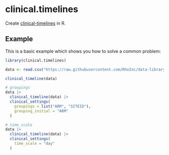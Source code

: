 <!-- badges: start -->
<!-- badges: end -->

# clinical.timelines

Create [clinical-timelines](https://github.com/RhoInc/clinical-timelines) in R.

## Example

This is a basic example which shows you how to solve a common problem:

``` r
library(clinical.timelines)

data <- read.csv("https://raw.githubusercontent.com/RhoInc/data-library/master/data/clinical-trials/renderer-specific/adtimelines.csv")

clinical_timeline(data)

# groupings
data |> 
  clinical_timeline(data) |> 
  clinical_settings(
    groupings = list("ARM", "SITEID"), 
    grouping_initial = "ARM"
  ) 

# time_scale
data |> 
  clinical_timeline(data) |> 
  clinical_settings(
    time_scale = "day"
  ) 
```

